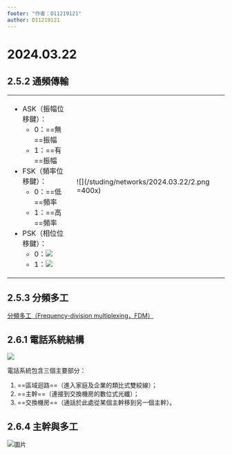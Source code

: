 ```yaml
---
footer: "作者：D11219121"
author: D11219121
---
```


# 2024.03.22

## 2.5.2 通頻傳輸

<table><td>

- ASK（振幅位移鍵）：
  - 0：==無==振幅
  - 1：==有==振幅
- FSK（頻率位移鍵）：
  - 0：==低==頻率
  - 1：==高==頻率
- PSK（相位位移鍵）：
  - 0：![](/studing/networks/2024.03.22/0.png)
  - 1：![](/studing/networks/2024.03.22/1.png)

</td><td>

![](/studing/networks/2024.03.22/2.png =400x)

</td></table>

## 2.5.3 分頻多工

[分頻多工（Frequency-division multiplexing，FDM）](https://zh.wikipedia.org/zh-tw/分頻多工)

## 2.6.1 電話系統結構

![](/studing/networks/2024.03.22/3.png)

電話系統包含三個主要部分：

1. ==區域迴路==（進入家庭及企業的類比式雙絞線）；
2. ==主幹==（連接到交換機房的數位式光纖）；
3. ==交換機房==（通話於此處從某個主幹移到另一個主幹）。

## 2.6.4 主幹與多工

![圖片](/studing/networks/2024.03.22/4.png)

